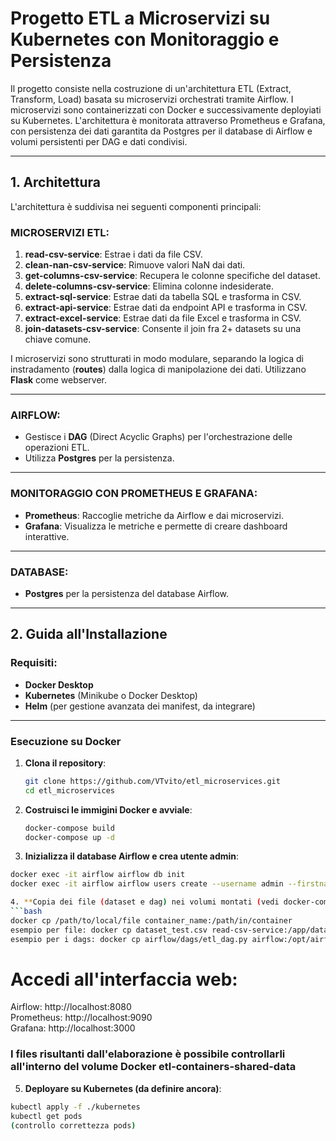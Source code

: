 # Progetto ETL a Microservizi su Kubernetes con Monitoraggio e Persistenza
Il progetto consiste nella costruzione di un'architettura ETL (Extract, Transform, Load) basata su microservizi orchestrati tramite Airflow.
I microservizi sono containerizzati con Docker e successivamente deployiati su Kubernetes. 
L'architettura è monitorata attraverso Prometheus e Grafana, 
con persistenza dei dati garantita da Postgres per il database di Airflow e volumi persistenti per DAG e dati condivisi.

---

## 1. Architettura

L'architettura è suddivisa nei seguenti componenti principali:

### MICROSERVIZI ETL:
1. **read-csv-service**: Estrae i dati da file CSV.
2. **clean-nan-csv-service**: Rimuove valori NaN dai dati.
3. **get-columns-csv-service**: Recupera le colonne specifiche del dataset.
4. **delete-columns-csv-service**: Elimina colonne indesiderate.
5. **extract-sql-service**: Estrae dati da tabella SQL e trasforma in CSV.
6. **extract-api-service**: Estrae dati da endpoint API e trasforma in CSV.
7. **extract-excel-service**: Estrae dati da file Excel e trasforma in CSV.
8. **join-datasets-csv-service**: Consente il join fra 2+ datasets su una chiave comune.



I microservizi sono strutturati in modo modulare, separando la logica di instradamento (**routes**) dalla logica di manipolazione dei dati. Utilizzano **Flask** come webserver.

---

### AIRFLOW:
- Gestisce i **DAG** (Direct Acyclic Graphs) per l'orchestrazione delle operazioni ETL.
- Utilizza **Postgres** per la persistenza.

---

### MONITORAGGIO CON PROMETHEUS E GRAFANA:
- **Prometheus**: Raccoglie metriche da Airflow e dai microservizi.
- **Grafana**: Visualizza le metriche e permette di creare dashboard interattive.

---

### DATABASE:
- **Postgres** per la persistenza del database Airflow.

---

## 2. Guida all'Installazione

### Requisiti:
- **Docker Desktop**
- **Kubernetes** (Minikube o Docker Desktop)
- **Helm** (per gestione avanzata dei manifest, da integrare)

---

### Esecuzione su Docker

1. **Clona il repository**:
   ```bash
   git clone https://github.com/VTvito/etl_microservices.git
   cd etl_microservices

2. **Costruisci le immigini Docker e avviale**:
   ```bash
   docker-compose build
   docker-compose up -d

3. **Inizializza il database Airflow e crea utente admin**:
  ```bash
  docker exec -it airflow airflow db init
  docker exec -it airflow airflow users create --username admin --firstname Admin --lastname User --role Admin --email admin@example.com -–password admin

4. **Copia dei file (dataset e dag) nei volumi montati (vedi docker-compose per il percorso)**:
  ```bash
docker cp /path/to/local/file container_name:/path/in/container  
esempio per file: docker cp dataset_test.csv read-csv-service:/app/data  
esempio per i dags: docker cp airflow/dags/etl_dag.py airflow:/opt/airflow/dags  
```

# Accedi all'interfaccia web:

Airflow: http://localhost:8080  
Prometheus: http://localhost:9090  
Grafana: http://localhost:3000  

### I files risultanti dall'elaborazione è possibile controllarli all'interno del volume Docker etl-containers-shared-data  


5. **Deployare su Kubernetes (da definire ancora)**:
  ```bash
kubectl apply -f ./kubernetes
kubectl get pods
(controllo correttezza pods)

